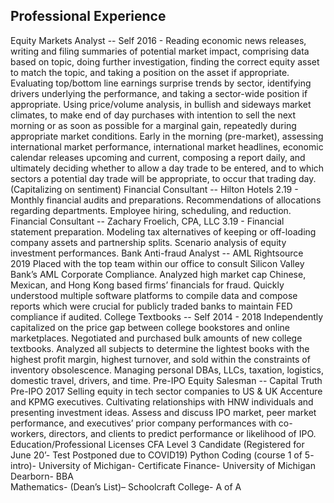 ## Professional Experience 
Equity Markets Analyst -- Self 	 					               	  2016 - 
Reading economic news releases, writing and filing summaries of potential market impact, comprising data based on topic, doing further investigation, finding the correct equity asset to match the topic, and taking a position on the asset if appropriate.
Evaluating top/bottom line earnings surprise trends by sector, identifying drivers underlying the performance, and taking a sector-wide position if appropriate. 
Using price/volume analysis, in bullish and sideways market climates, to make end of day purchases with intention to sell the next morning or as soon as possible for a marginal gain, repeatedly during appropriate market conditions. 
Early in the morning (pre-market), assessing international market performance, international market headlines, economic calendar releases upcoming and current, composing a report daily, and ultimately deciding whether to allow a day trade to be entered, and to which sectors a potential day trade will be appropriate, to occur that trading day. (Capitalizing on sentiment) 
Financial Consultant -- Hilton Hotels				          		              	   2.19 - 
Monthly financial audits and preparations.
Recommendations of allocations regarding departments.
Employee hiring, scheduling, and reduction.
Financial Consultant -- Zachary Froelich, CPA, LLC					  	   3.19 - 
Financial statement preparation.
Modeling tax alternatives of keeping or off-loading company assets and partnership splits.
Scenario analysis of equity investment performances.
Bank Anti-fraud Analyst -- AML Rightsource    					       	    2019
Placed with the top team within our office to consult Silicon Valley Bank’s AML Corporate Compliance. 
Analyzed high market cap Chinese, Mexican, and Hong Kong based firms’ financials for fraud.
Quickly understood multiple software platforms to compile data and compose reports which were crucial for publicly traded banks to maintain FED compliance if audited.
College Textbooks -- Self 		       	                        				     2014 - 2018
Independently capitalized on the price gap between college bookstores and online marketplaces.
Negotiated and purchased bulk amounts of new college textbooks. 
Analyzed all subjects to determine the lightest books with the highest profit margin, highest turnover, and sold within the constraints of inventory obsolescence.
Managing personal DBAs, LLCs, taxation, logistics, domestic travel, drivers, and time.
Pre-IPO Equity Salesman -- Capital Truth Pre-IPO				                             2017
Selling equity in tech sector companies to US & UK Accenture and KPMG executives.
Cultivating relationships with HNW individuals and presenting investment ideas.
Assess and discuss IPO market, peer market performance, and executives’ prior company performances with co-workers, directors, and clients to predict performance or likelihood of IPO.
Education/Professional Licenses
CFA Level 3 Candidate (Registered for June 20’- Test Postponed due to COVID19)
Python Coding (course 1 of 5- intro)- University of Michigan- Certificate
Finance- University of Michigan Dearborn- BBA		                  
Mathematics- (Dean’s List)– Schoolcraft College- A of A 
